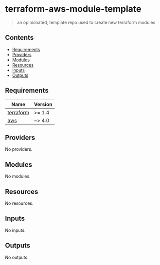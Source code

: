 # terraform-aws-module-template

> an opinionated, template repo used to create new terraform modules

<!-- START doctoc generated TOC please keep comment here to allow auto update -->
<!-- DON'T EDIT THIS SECTION, INSTEAD RE-RUN doctoc TO UPDATE -->
## Contents

- [Requirements](#requirements)
- [Providers](#providers)
- [Modules](#modules)
- [Resources](#resources)
- [Inputs](#inputs)
- [Outputs](#outputs)

<!-- END doctoc generated TOC please keep comment here to allow auto update -->
## Requirements

| Name | Version |
|------|---------|
| <a name="requirement_terraform"></a> [terraform](#requirement\_terraform) | >= 1.4 |
| <a name="requirement_aws"></a> [aws](#requirement\_aws) | ~> 4.0 |

## Providers

No providers.

## Modules

No modules.

## Resources

No resources.

## Inputs

No inputs.

## Outputs

No outputs.
<!-- END OF PRE-COMMIT-TERRAFORM DOCS HOOK -->
<!-- BEGINNING OF PRE-COMMIT-TERRAFORM DOCS HOOK -->